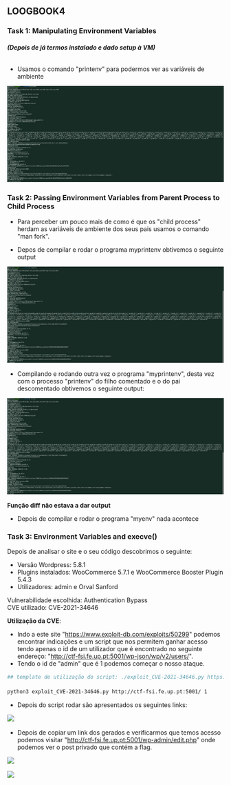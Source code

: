 ## LOOGBOOK4

### Task 1: Manipulating Environment Variables

###### **(Depois de já termos instalado e dado setup à VM)**

- Usamos o comando "printenv" para podermos ver as variáveis de ambiente


![](variaveisambiente.jpg)


### Task 2: Passing Environment Variables from Parent Process to Child Process
- Para perceber um pouco mais de como é que os "child process" herdam as variáveis de ambiente dos seus pais usamos o comando "man fork".

- Depos de compilar e rodar o programa myprintenv obtivemos o seguinte output

![](myprintcompiled.jpg)


- Compilando e rodando outra vez o programa "myprintenv", desta vez com o processo "printenv" do filho comentado e o do pai descomentado obtivemos o seguinte output:

![](myprintcompiledfilhocomentado.jpg)

**Função diff não estava a dar output**



- Depois de compilar e rodar o programa "myenv" nada acontece



### Task 3: Environment Variables and execve()




Depois de analisar o site e o seu código descobrimos o seguinte:

- Versão Wordpress: 5.8.1
- Plugins instalados: WooCommerce 5.7.1 e WooCommerce Booster Plugin 5.4.3
- Utilizadores: admin e Orval Sanford

Vulnerabilidade escolhida: Authentication Bypass\
CVE utilizado: CVE-2021-34646

**Utilização da CVE**:

- Indo a este site "https://www.exploit-db.com/exploits/50299" podemos encontrar indicações e um script que nos permitem ganhar acesso tendo apenas o id de um utilizador que é encontrado no seguinte endereço: "http://ctf-fsi.fe.up.pt:5001/wp-json/wp/v2/users/".
- Tendo o id de "admin" que é 1 podemos começar o nosso ataque.

```sh
## template de utilização do script: ./exploit_CVE-2021-34646.py https://target.com/ 1

python3 exploit_CVE-2021-34646.py http://ctf-fsi.fe.up.pt:5001/ 1
```

- Depois do script rodar são apresentados os seguintes links:   

![](ctf2_terminal.jpg)


- Depois de copiar um link dos gerados e verificarmos que temos acesso podemos visitar "http://ctf-fsi.fe.up.pt:5001/wp-admin/edit.php" onde podemos ver o post privado que contém a flag.



![](ctf2_adminloggedin.jpg)

![](ctf2_privatemessage.jpg)